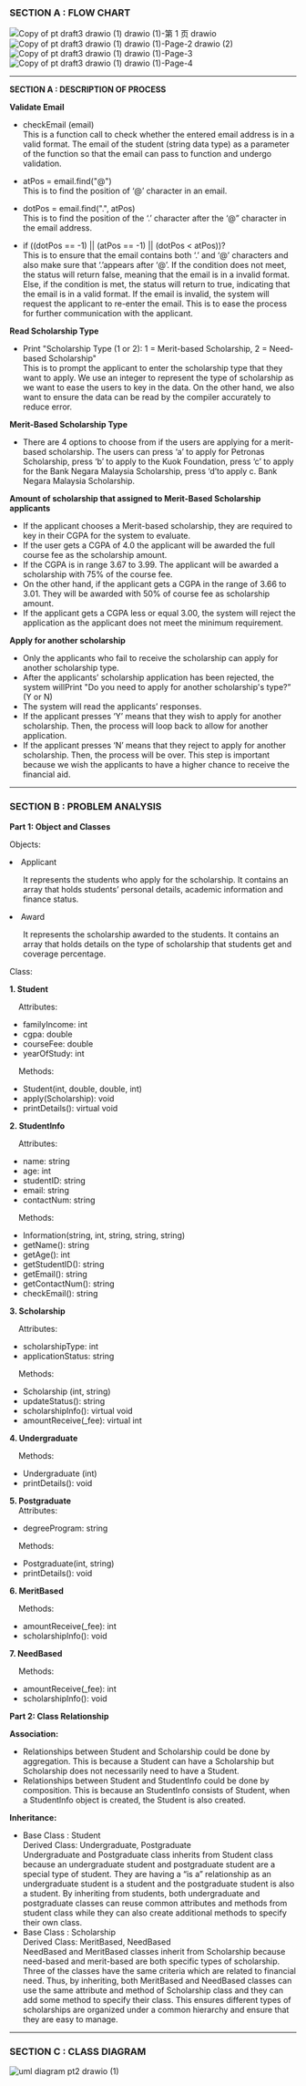 ### SECTION A : FLOW CHART


![Copy of pt draft3 drawio (1) drawio (1)-第 1 页 drawio](https://github.com/jjn7702/SECJ1023-PT2/assets/152403691/379aeef1-56ae-4778-824c-5d8cf9c7e312)
![Copy of pt draft3 drawio (1) drawio (1)-Page-2 drawio (2)](https://github.com/jjn7702/SECJ1023-PT2/assets/152403691/90c1bfc4-e8cd-492d-9387-78e5fe8a34c4)
![Copy of pt draft3 drawio (1) drawio (1)-Page-3](https://github.com/jjn7702/SECJ1023-PT2/assets/152403691/37079d25-fe5d-495c-a20c-f59c4e3bc5c8)
![Copy of pt draft3 drawio (1) drawio (1)-Page-4](https://github.com/jjn7702/SECJ1023-PT2/assets/152403691/1edc8533-87fd-4f28-b18b-e978a890c350)

---
**SECTION A : DESCRIPTION OF PROCESS**

**Validate Email**
<ul>
<li>checkEmail (email)</li>
This is a function call to check whether the entered email address is in a valid format. The email of the student (string data type)  as a parameter of the function so that the email can pass to function and undergo validation.
  </ul>
  <ul>
<li>atPos = email.find("@")</li>
This is to find the position of ‘@’ character in an email.
    </ul>
    <ul>
<li>dotPos = email.find(".", atPos)</li>
This is to find the position of the ‘.’ character after the ‘@” character in the email address.
      </ul>
      <ul>
<li>if ((dotPos == -1) || (atPos == -1) || (dotPos < atPos))? </li>
This is to ensure that the email contains both ‘.’ and ‘@’ characters and also make sure that ‘.’appears after ‘@’. If the condition does not meet, the status will return false, meaning that the email is in a invalid format. Else, if the condition is met, the status will return to true, indicating that the email is in a valid format.  If the email is invalid, the system will request the applicant to re-enter the email. This is to ease the process for further communication with the applicant. 
</ul>

**Read Scholarship Type**
<ul>
<li>Print "Scholarship Type (1 or 2): 1 = Merit-based Scholarship, 2 = Need-based Scholarship"</li>
This is to prompt the applicant to enter the scholarship type that they want to apply. We use an integer to represent the type of scholarship as we want to ease the users to key in the data. On the other hand, we also want to ensure the data can be read by the compiler accurately to reduce error.
</ul>

  
**Merit-Based Scholarship Type**
<ul>
<li>There are 4 options to choose from if the users are applying for a merit-based scholarship. The users can press ‘a’ to apply for Petronas Scholarship, press  ‘b’ to apply to the Kuok Foundation, press ‘c’ to apply for the Bank Negara Malaysia Scholarship, press ‘d’to apply c. Bank Negara Malaysia Scholarship.</li>
</ul>

  
**Amount of scholarship that assigned to Merit-Based Scholarship applicants**
<ul>
 <li>If the applicant chooses a Merit-based scholarship, they are required to key in their CGPA for the system to evaluate.</li> 
<li>If the user gets a CGPA of 4.0 the applicant will be awarded the full course fee as the scholarship amount.</li> 
<li>If the CGPA is in range 3.67 to 3.99. The applicant will be awarded a scholarship with 75% of the course fee.</li> 
<li>On the other hand, if the applicant gets a CGPA in the range of 3.66 to 3.01. They will be awarded with 50% of course fee as scholarship amount. </li>
<li>If the applicant gets a CGPA less or equal 3.00, the system will reject the application as the applicant does not meet the minimum requirement. </li>
</ul>

  
**Apply for another scholarship**
<ul>
<li>Only the applicants who fail to receive the scholarship can apply for another scholarship type.</li> 
<li>After the applicants’ scholarship application has been rejected, the system willPrint "Do you need to apply for another scholarship's type?” (Y or N)</li>
<li>The system will read the applicants’ responses. </li>
<li>If the applicant presses ‘Y’ means that they wish to apply for another scholarship. Then, the process will loop back to allow for another application. </li>
<li>If the applicant presses ‘N’ means that they reject to apply for another scholarship. Then, the process will be over. This step is important because we wish the applicants to have a higher chance to receive the financial aid. </li>
</ul>


---
### SECTION B : PROBLEM ANALYSIS

**Part 1: Object and Classes**

Objects:
<li>Applicant</li>
<ul>
It represents the students who apply for the scholarship.
It contains an array that holds students’ personal details, academic information and finance status.
  </ul>
<li>Award</li>
<ul>
It represents the scholarship awarded to the students.
It contains an array that holds details on the type of scholarship that students get and coverage percentage.
</ul>

Class: 

<p><b>1. Student</b><br></p>
<p></p>&nbsp &nbsp Attributes:</p>
<ul>
  <li>familyIncome: int</li>
  <li>cgpa: double</li>
  <li>courseFee: double</li>
  <li>yearOfStudy: int</li>
</ul>

<p> &nbsp &nbsp Methods:</p>
<ul>
  <li>Student(int, double, double, int)</li>
  <li>apply(Scholarship): void</li>
  <li>printDetails(): virtual void</li>
</ul>

<p><b>2. StudentInfo</b><br></p>
<p></p>&nbsp &nbsp Attributes:</p>
<ul>
  <li>name: string</li>
  <li>age: int</li>
  <li>studentID: string</li>
  <li>email: string</li>
  <li>contactNum: string</li>
</ul>

<p> &nbsp &nbsp Methods:</p>
<ul>
  <li>Information(string, int, string, string, string)</li>
  <li>getName(): string</li>
  <li>getAge(): int</li>
  <li>getStudentID(): string</li>
  <li>getEmail(): string</li>
  <li>getContactNum(): string</li>
  <li>checkEmail(): string</li>
</ul>

<p><b>3. Scholarship</b><br></p>
<p>&nbsp &nbsp Attributes:</p>
<ul>
  <li>scholarshipType: int</li>
  <li>applicationStatus: string</li>
</ul>

<p> &nbsp &nbsp Methods:</p>
<ul>
  <li> Scholarship (int, string)</li>
  <li> updateStatus(): string </li>
  <li> scholarshipInfo(): virtual void </li>
  <li> amountReceive(_fee): virtual int</li>
</ul>

<p><b>4. Undergraduate </b><br>
<p> &nbsp &nbsp Methods:</p>
<ul>
  <li> Undergraduate (int)</li>
  <li> printDetails(): void </li>
</ul>

<p><b>5. Postgraduate </b><br>
&nbsp &nbsp Attributes:</p>
<ul>
  <li>degreeProgram: string</li>
</ul>

<p> &nbsp &nbsp Methods:</p>
<ul>
  <li> Postgraduate(int, string) </li>
  <li> printDetails(): void </li>
</ul>

<p><b>6. MeritBased </b><br>
<p> &nbsp &nbsp Methods:</p>
<ul>
  <li> amountReceive(_fee): int </li>
  <li> scholarshipInfo(): void </li>
</ul>

<p><b>7. NeedBased </b><br>
<p> &nbsp &nbsp Methods:</p>
<ul>
  <li> amountReceive(_fee): int </li>
  <li> scholarshipInfo(): void </li>
</ul>

**Part 2: Class Relationship**

**Association:** <p align="justify">
   - Relationships between Student and Scholarship could be done by aggregation. This is because a Student can have a Scholarship but Scholarship does not necessarily need to have a Student. 
   - Relationships between Student and StudentInfo could be done by composition. This is because an StudentInfo consists of Student, when a StudentInfo object is created, the Student is also created.
</p>

**Inheritance:** <p align="justify">
   - Base Class : Student  
     Derived Class: Undergraduate, Postgraduate  
     Undergraduate and Postgraduate class inherits from Student class because an undergraduate student and postgraduate student are a special type of student. They are having a  “is a” relationship as an undergraduate student is a student and the postgraduate student is also a student. By inheriting from students, both undergraduate and postgraduate classes can reuse common attributes and methods from student class while they can also create additional methods to specify their own class.
   - Base Class : Scholarship  
       Derived Class: MeritBased, NeedBased  
       NeedBased and MeritBased classes inherit from Scholarship because need-based and merit-based are both specific types of scholarship. Three of the classes have the same criteria which are related to financial need. Thus, by inheriting, both MeritBased and NeedBased classes can use the same attribute and method of Scholarship class and they can add some method to specify their class. This ensures different types of scholarships are organized under a common hierarchy and ensure that they are easy to manage.


</p>















---
### SECTION C : CLASS DIAGRAM
![uml diagram pt2 drawio (1)](https://github.com/jjn7702/SECJ1023-PT2/assets/148684518/6e5e6d88-a8d3-4509-8bf6-cf9441d714f0)

